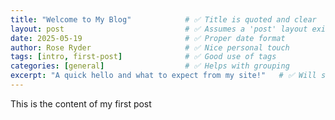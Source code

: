 ```yaml
---
title: "Welcome to My Blog"            # ✅ Title is quoted and clear
layout: post                           # ✅ Assumes a 'post' layout exists (usually does in themes)
date: 2025-05-19                       # ✅ Proper date format
author: Rose Ryder                     # ✅ Nice personal touch
tags: [intro, first-post]              # ✅ Good use of tags
categories: [general]                  # ✅ Helps with grouping
excerpt: "A quick hello and what to expect from my site!"   # ✅ Will show up in previews
---
```

This is the content of my first post
